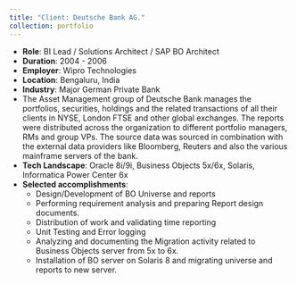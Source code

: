 ```yaml
---
title: "Client: Deutsche Bank AG."
collection: portfolio
---
```


- **Role**: BI Lead / Solutions Architect / SAP BO Architect
- **Duration**: 2004 - 2006
- **Employer**: Wipro Technologies
- **Location**: Bengaluru, India
- **Industry**: Major German Private Bank
- The Asset Management group of Deutsche Bank manages the portfolios, securities, holdings and the related transactions of all their clients in NYSE, London FTSE and other global exchanges. The reports were distributed across the organization to different portfolio managers, RMs and group VPs. The source data was sourced in combination with the external data providers like Bloomberg, Reuters and also the various mainframe servers of the bank.
- **Tech Landscape**: Oracle 8i/9i, Business Objects 5x/6x, Solaris, Informatica Power Center 6x
- **Selected accomplishments**:
  - Design/Development of BO Universe and reports
  - Performing requirement analysis and preparing Report design documents.
  - Distribution of work and validating time reporting
  - Unit Testing and Error logging
  - Analyzing and documenting the Migration activity related to Business Objects server from 5x to 6x.
  - Installation of BO server on Solaris 8 and migrating universe and reports to new server.

